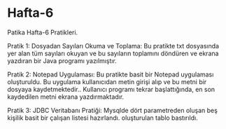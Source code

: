 # Hafta-6
Patika Hafta-6 Pratikleri.

Pratik 1: Dosyadan Sayıları Okuma ve Toplama:
Bu pratikte txt dosyasında yer alan tüm sayıları okuyan ve bu sayıların toplamını döndüren ve ekrana yazdıran bir Java programı yazılmıştır. 

Pratik 2: Notepad Uygulaması:
Bu pratikte basit bir Notepad uygulaması oluşturuldu. Bu uygulama kullanıcıdan metin girişi alıp ve bu metni bir dosyaya kaydetmektedir.. Kullanıcı programı tekrar başlattığında, en son kaydedilen metni ekrana yazdırmaktadır.

Pratik 3: JDBC Veritabanı Pratiği:
Mysqlde dört parametreden oluşan beş kişilik basit bir çalışan listesi hazırlandı. oluşturulan tablo bastırıldı.
